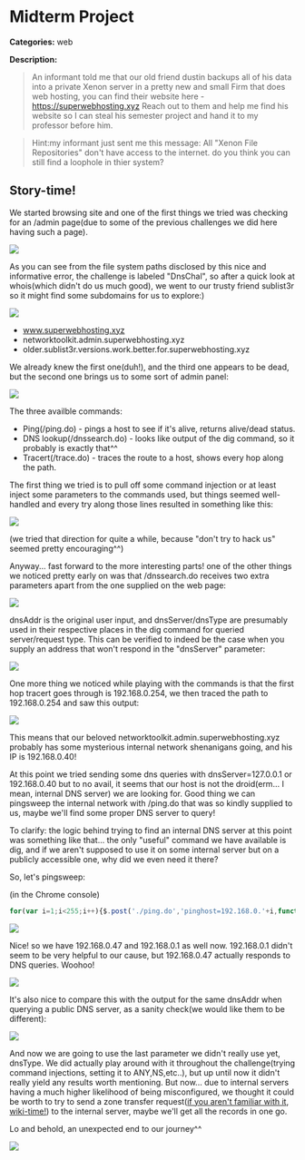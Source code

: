 # Midterm Project
 **Categories:** web
 
 **Description:** 
 
> An informant told me that our old friend dustin backups all of his data into a private Xenon server in a pretty new and small Firm that does web hosting, you can find their website here -
> https://superwebhosting.xyz
> Reach out to them and help me find his website so I can steal his semester project and hand it to my professor before him.

> Hint:my informant just sent me this message:
> All "Xenon File Repositories" don't have access to the internet.
> do you think you can still find a loophole in thier system?

## Story-time!

We started browsing site and one of the first things we tried was checking for an /admin page(due to some of the previous challenges we did here having such a page).

![](https://gyazo.com/40419f1b853f9212e26477a63cfd4de7.png)

As you can see from the file system paths disclosed by this nice and informative error, the challenge is labeled "DnsChal", so after a quick look at whois(which didn't do us much good), we went to our trusty friend sublist3r so it might find some subdomains for us to explore:) 

![](https://gyazo.com/573a56c0ac39333d3d744bb12b708b33.png)


- www.superwebhosting.xyz
- networktoolkit.admin.superwebhosting.xyz
- older.sublist3r.versions.work.better.for.superwebhosting.xyz

We already knew the first one(duh!), and the third one appears to be dead, but the second one brings us to some sort of admin panel:

![](https://gyazo.com/403012ceea6712c77a6ba0af844f020b.png)

The three availble commands:

- Ping(/ping.do) - pings a host to see if it's alive, returns alive/dead status.
- DNS lookup(/dnssearch.do) - looks like output of the dig command, so it probably is exactly that^^
- Tracert(/trace.do) - traces the route to a host, shows every hop along the path.

The first thing we tried is to pull off some command injection or at least inject some parameters to the commands used, but things seemed well-handled and every try along those lines resulted in something like this:

![](https://gyazo.com/916de12337729c2c36967b1fa338ccdb.png)

(we tried that direction for quite a while, because "don't try to hack us" seemed pretty encouraging^^)

Anyway... fast forward to the more interesting parts! one of the other things we noticed pretty early on was that /dnssearch.do receives two extra parameters apart from the one supplied on the web page:

![](https://gyazo.com/fa44a4dbe8428cf56db2b8008a79b196.png)

dnsAddr is the original user input, and dnsServer/dnsType are presumably used in their respective places in the dig command for queried server/request type. This can be verified to indeed be the case when you supply an address that won't respond in the "dnsServer" parameter:

![](https://gyazo.com/05373744a6618235d35e2d19a3a36a93.png)


One more thing we noticed while playing with the commands is that the first hop tracert goes through is 192.168.0.254, we then traced the path to 192.168.0.254 and saw this output: 

![](https://gyazo.com/50e8348da3203317b7e489b75d1fa2d7.png)

This means that our beloved networktoolkit.admin.superwebhosting.xyz probably has some mysterious internal network shenanigans going, and his IP is 192.168.0.40! 

At this point we tried sending some dns queries with dnsServer=127.0.0.1 or 192.168.0.40 but to no avail, it seems that our host is not the droid(erm... I mean, internal DNS server) we are looking for. Good thing we can pingsweep the internal network with /ping.do that was so kindly supplied to us, maybe we'll find some proper DNS server to query!

To clarify: the logic behind trying to find an internal DNS server at this point was something like that... the only "useful" command we have available is dig, and if we aren't supposed to use it on some internal server but on a publicly accessible one, why did we even need it there?

So, let's pingsweep:

(in the Chrome console)
```javascript
for(var i=1;i<255;i++){$.post('./ping.do','pinghost=192.168.0.'+i,function result(res){console.log(res)})}
```

![](https://gyazo.com/92a58e8e1eda8b8664fcd3254ed9e481.png)

Nice! so we have 192.168.0.47 and 192.168.0.1 as well now. 192.168.0.1 didn't seem to be very helpful to our cause, but 192.168.0.47 actually responds to DNS queries. Woohoo!

![](https://gyazo.com/d1458ee3c50e4b264749b6a4c38520e3.png)

It's also nice to compare this with the output for the same dnsAddr when querying a public DNS server, as a sanity check(we would like them to be different):

![](https://gyazo.com/d7df37ce256aa2c8a99c186d401b48ee.png)

And now we are going to use the last parameter we didn't really use yet, dnsType. We did actually play around with it throughout the challenge(trying command injections, setting it to ANY,NS,etc..), but up until now it didn't really yield any results worth mentioning. But now... due to internal servers having a much higher likelihood of being misconfigured, we thought it could be worth to try to send a zone transfer request([if you aren't familiar with it, wiki-time!](https://en.wikipedia.org/wiki/DNS_zone_transfer)) to the internal server, maybe we'll get all the records in one go.

Lo and behold, an unexpected end to our journey^^

![](https://gyazo.com/1158271c89cceb2ddd970b9c2d2a0add.png)







